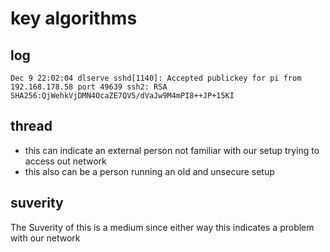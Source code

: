 # key algorithms

## log

```
Dec 9 22:02:04 dlserve sshd[1140]: Accepted publickey for pi from 192.168.178.58 port 49639 ssh2: RSA SHA256:QjWehkVjDMN4OcaZE7QV5/dVaJw9M4mPI8++JP+15KI
```

## thread

-   this can indicate an external person not familiar with our setup trying to access out network
-   this also can be a person running an old and unsecure setup

## suverity

The Suverity of this is a medium since either way this indicates a problem with our network
